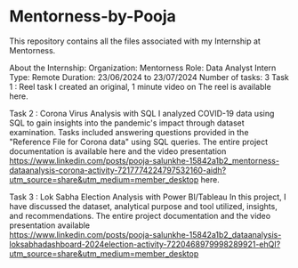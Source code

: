 # Mentorness-by-Pooja
This repository contains all the files associated with my Internship at Mentorness.

About the Internship:
Organization: Mentorness
Role: Data Analyst Intern
Type: Remote
Duration: 23/06/2024 to 23/07/2024
Number of tasks: 3
Task 1 : Reel task
I created an original, 1 minute video on  The reel is available here.

Task 2 : Corona Virus Analysis with SQL
I analyzed COVID-19 data using SQL to gain insights into the pandemic's impact through dataset examination. Tasks included answering questions provided in the "Reference File for Corona data" using SQL queries. The entire project documentation is available here and the video presentation https://www.linkedin.com/posts/pooja-salunkhe-15842a1b2_mentorness-dataanalysis-corona-activity-7217774224797532160-aidh?utm_source=share&utm_medium=member_desktop here.

Task 3 : Lok Sabha Election Analysis with Power BI/Tableau
In this project, I have discussed the dataset, analytical purpose and tool utilized, insights, and recommendations. The entire project documentation and the video presentation available  
 https://www.linkedin.com/posts/pooja-salunkhe-15842a1b2_dataanalysis-loksabhadashboard-2024election-activity-7220468979998289921-ehQI?utm_source=share&utm_medium=member_desktop
